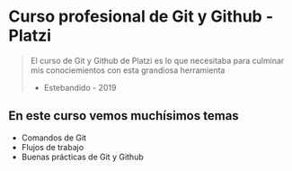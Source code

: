# Curso profesional de Git y Github - Platzi
> El curso de Git y Github de Platzi es lo que necesitaba para culminar mis conociemientos con esta grandiosa herramienta
>- Estebandido - 2019

## En este curso vemos muchísimos temas
* Comandos de Git
* Flujos de trabajo
* Buenas prácticas de Git y Github